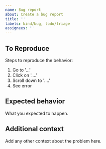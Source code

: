 ```yaml
---
name: Bug report
about: Create a bug report
title: ''
labels: kind/bug, todo/triage
assignees: ''
---
```


## To Reproduce

Steps to reproduce the behavior:
1. Go to '...'
2. Click on '....'
3. Scroll down to '....'
4. See error

## Expected behavior

What you expected to happen.

## Additional context

Add any other context about the problem here.
